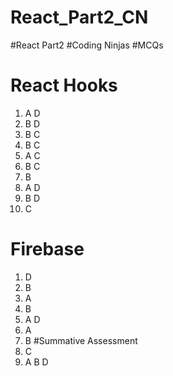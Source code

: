 # React_Part2_CN
#React Part2 #Coding Ninjas #MCQs

# React Hooks
1. A D
2. B D
3. B C
4. B C
5. A C
6. B C
7. B
8. A D
9. B D
10. C

# Firebase
1. D
2. B
3. A
4. B
5. A D
6. A
7. B
#Summative Assessment
1. C
2. A B D
